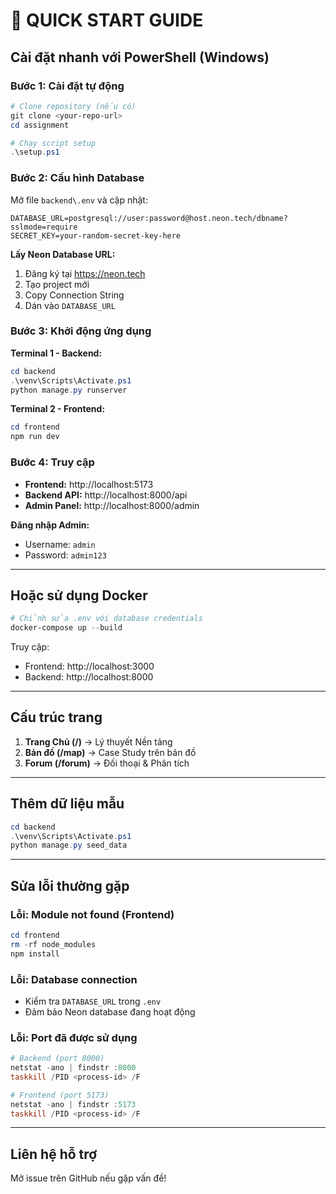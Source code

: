 # 🚀 QUICK START GUIDE

## Cài đặt nhanh với PowerShell (Windows)

### Bước 1: Cài đặt tự động

```powershell
# Clone repository (nếu có)
git clone <your-repo-url>
cd assignment

# Chạy script setup
.\setup.ps1
```

### Bước 2: Cấu hình Database

Mở file `backend\.env` và cập nhật:

```env
DATABASE_URL=postgresql://user:password@host.neon.tech/dbname?sslmode=require
SECRET_KEY=your-random-secret-key-here
```

**Lấy Neon Database URL:**

1. Đăng ký tại https://neon.tech
2. Tạo project mới
3. Copy Connection String
4. Dán vào `DATABASE_URL`

### Bước 3: Khởi động ứng dụng

**Terminal 1 - Backend:**

```powershell
cd backend
.\venv\Scripts\Activate.ps1
python manage.py runserver
```

**Terminal 2 - Frontend:**

```powershell
cd frontend
npm run dev
```

### Bước 4: Truy cập

- **Frontend:** http://localhost:5173
- **Backend API:** http://localhost:8000/api
- **Admin Panel:** http://localhost:8000/admin

**Đăng nhập Admin:**

- Username: `admin`
- Password: `admin123`

---

## Hoặc sử dụng Docker

```powershell
# Chỉnh sửa .env với database credentials
docker-compose up --build
```

Truy cập:

- Frontend: http://localhost:3000
- Backend: http://localhost:8000

---

## Cấu trúc trang

1. **Trang Chủ (/)** → Lý thuyết Nền tảng
2. **Bản đồ (/map)** → Case Study trên bản đồ
3. **Forum (/forum)** → Đối thoại & Phân tích

---

## Thêm dữ liệu mẫu

```powershell
cd backend
.\venv\Scripts\Activate.ps1
python manage.py seed_data
```

---

## Sửa lỗi thường gặp

### Lỗi: Module not found (Frontend)

```powershell
cd frontend
rm -rf node_modules
npm install
```

### Lỗi: Database connection

- Kiểm tra `DATABASE_URL` trong `.env`
- Đảm bảo Neon database đang hoạt động

### Lỗi: Port đã được sử dụng

```powershell
# Backend (port 8000)
netstat -ano | findstr :8000
taskkill /PID <process-id> /F

# Frontend (port 5173)
netstat -ano | findstr :5173
taskkill /PID <process-id> /F
```

---

## Liên hệ hỗ trợ

Mở issue trên GitHub nếu gặp vấn đề!
